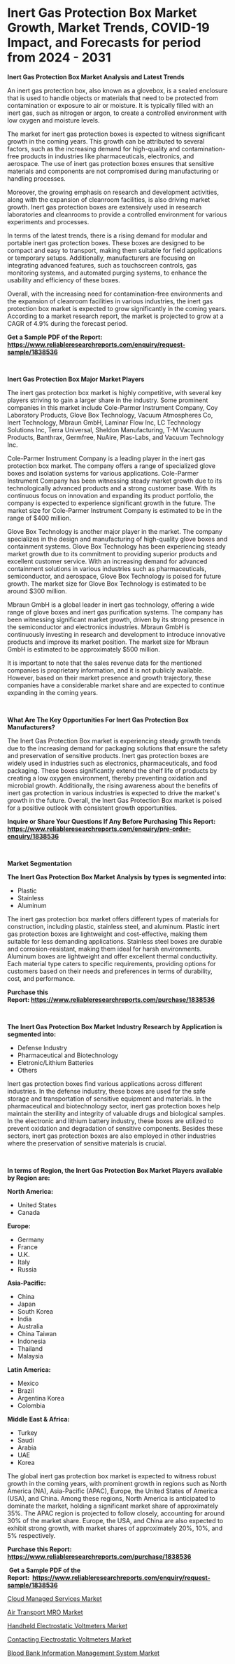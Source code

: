<p><h1>Inert Gas Protection Box Market Growth, Market Trends, COVID-19 Impact, and Forecasts for period from 2024 - 2031</h1></p><p><strong>Inert Gas Protection Box Market Analysis and Latest Trends</strong></p>
<p><p>An inert gas protection box, also known as a glovebox, is a sealed enclosure that is used to handle objects or materials that need to be protected from contamination or exposure to air or moisture. It is typically filled with an inert gas, such as nitrogen or argon, to create a controlled environment with low oxygen and moisture levels.</p><p>The market for inert gas protection boxes is expected to witness significant growth in the coming years. This growth can be attributed to several factors, such as the increasing demand for high-quality and contamination-free products in industries like pharmaceuticals, electronics, and aerospace. The use of inert gas protection boxes ensures that sensitive materials and components are not compromised during manufacturing or handling processes.</p><p>Moreover, the growing emphasis on research and development activities, along with the expansion of cleanroom facilities, is also driving market growth. Inert gas protection boxes are extensively used in research laboratories and cleanrooms to provide a controlled environment for various experiments and processes.</p><p>In terms of the latest trends, there is a rising demand for modular and portable inert gas protection boxes. These boxes are designed to be compact and easy to transport, making them suitable for field applications or temporary setups. Additionally, manufacturers are focusing on integrating advanced features, such as touchscreen controls, gas monitoring systems, and automated purging systems, to enhance the usability and efficiency of these boxes.</p><p>Overall, with the increasing need for contamination-free environments and the expansion of cleanroom facilities in various industries, the inert gas protection box market is expected to grow significantly in the coming years. According to a market research report, the market is projected to grow at a CAGR of 4.9% during the forecast period.</p></p>
<p><strong>Get a Sample PDF of the Report:&nbsp; <a href="https://www.reliableresearchreports.com/enquiry/request-sample/1838536">https://www.reliableresearchreports.com/enquiry/request-sample/1838536</a></strong></p>
<p>&nbsp;</p>
<p><strong>Inert Gas Protection Box Major Market Players</strong></p>
<p><p>The inert gas protection box market is highly competitive, with several key players striving to gain a larger share in the industry. Some prominent companies in this market include Cole-Parmer Instrument Company, Coy Laboratory Products, Glove Box Technology, Vacuum Atmospheres Co, Inert Technology, Mbraun GmbH, Laminar Flow Inc, LC Technology Solutions Inc, Terra Universal, Sheldon Manufacturing, T-M Vacuum Products, Banthrax, Germfree, NuAire, Plas-Labs, and Vacuum Technology Inc.</p><p>Cole-Parmer Instrument Company is a leading player in the inert gas protection box market. The company offers a range of specialized glove boxes and isolation systems for various applications. Cole-Parmer Instrument Company has been witnessing steady market growth due to its technologically advanced products and a strong customer base. With its continuous focus on innovation and expanding its product portfolio, the company is expected to experience significant growth in the future. The market size for Cole-Parmer Instrument Company is estimated to be in the range of $400 million.</p><p>Glove Box Technology is another major player in the market. The company specializes in the design and manufacturing of high-quality glove boxes and containment systems. Glove Box Technology has been experiencing steady market growth due to its commitment to providing superior products and excellent customer service. With an increasing demand for advanced containment solutions in various industries such as pharmaceuticals, semiconductor, and aerospace, Glove Box Technology is poised for future growth. The market size for Glove Box Technology is estimated to be around $300 million.</p><p>Mbraun GmbH is a global leader in inert gas technology, offering a wide range of glove boxes and inert gas purification systems. The company has been witnessing significant market growth, driven by its strong presence in the semiconductor and electronics industries. Mbraun GmbH is continuously investing in research and development to introduce innovative products and improve its market position. The market size for Mbraun GmbH is estimated to be approximately $500 million.</p><p>It is important to note that the sales revenue data for the mentioned companies is proprietary information, and it is not publicly available. However, based on their market presence and growth trajectory, these companies have a considerable market share and are expected to continue expanding in the coming years.</p></p>
<p>&nbsp;</p>
<p><strong>What Are The Key Opportunities For Inert Gas Protection Box Manufacturers?</strong></p>
<p><p>The Inert Gas Protection Box market is experiencing steady growth trends due to the increasing demand for packaging solutions that ensure the safety and preservation of sensitive products. Inert gas protection boxes are widely used in industries such as electronics, pharmaceuticals, and food packaging. These boxes significantly extend the shelf life of products by creating a low oxygen environment, thereby preventing oxidation and microbial growth. Additionally, the rising awareness about the benefits of inert gas protection in various industries is expected to drive the market's growth in the future. Overall, the Inert Gas Protection Box market is poised for a positive outlook with consistent growth opportunities.</p></p>
<p><strong>Inquire or Share Your Questions If Any Before Purchasing This Report: <a href="https://www.reliableresearchreports.com/enquiry/pre-order-enquiry/1838536">https://www.reliableresearchreports.com/enquiry/pre-order-enquiry/1838536</a></strong></p>
<p>&nbsp;</p>
<p><strong>Market Segmentation</strong></p>
<p><strong>The Inert Gas Protection Box Market Analysis by types is segmented into:</strong></p>
<p><ul><li>Plastic</li><li>Stainless</li><li>Aluminum</li></ul></p>
<p><p>The inert gas protection box market offers different types of materials for construction, including plastic, stainless steel, and aluminum. Plastic inert gas protection boxes are lightweight and cost-effective, making them suitable for less demanding applications. Stainless steel boxes are durable and corrosion-resistant, making them ideal for harsh environments. Aluminum boxes are lightweight and offer excellent thermal conductivity. Each material type caters to specific requirements, providing options for customers based on their needs and preferences in terms of durability, cost, and performance.</p></p>
<p><strong>Purchase this Report:&nbsp;<a href="https://www.reliableresearchreports.com/purchase/1838536">https://www.reliableresearchreports.com/purchase/1838536</a></strong></p>
<p>&nbsp;</p>
<p><strong>The Inert Gas Protection Box Market Industry Research by Application is segmented into:</strong></p>
<p><ul><li>Defense Industry</li><li>Pharmaceutical and Biotechnology</li><li>Eletronic/Lithium Batteries</li><li>Others</li></ul></p>
<p><p>Inert gas protection boxes find various applications across different industries. In the defense industry, these boxes are used for the safe storage and transportation of sensitive equipment and materials. In the pharmaceutical and biotechnology sector, inert gas protection boxes help maintain the sterility and integrity of valuable drugs and biological samples. In the electronic and lithium battery industry, these boxes are utilized to prevent oxidation and degradation of sensitive components. Besides these sectors, inert gas protection boxes are also employed in other industries where the preservation of sensitive materials is crucial.</p></p>
<p>&nbsp;</p>
<p><strong>In terms of Region, the Inert Gas Protection Box Market Players available by Region are:</strong></p>
<p>
    <p> <strong> North America: </strong>
        <ul>
            <li>United States</li>
            <li>Canada</li>
        </ul>
        </p> 
    <p> <strong> Europe: </strong>
        <ul>
            <li>Germany</li>
            <li>France</li>
            <li>U.K.</li>
            <li>Italy</li>
            <li>Russia</li>
        </ul>
        </p> 
    <p> <strong> Asia-Pacific: </strong>
        <ul>
            <li>China</li>
            <li>Japan</li>
            <li>South Korea</li>
            <li>India</li>
            <li>Australia</li>
            <li>China Taiwan</li>
            <li>Indonesia</li>
            <li>Thailand</li>
            <li>Malaysia</li>
        </ul>
        </p> 
    <p> <strong> Latin America: </strong>
        <ul>
            <li>Mexico</li>
            <li>Brazil</li>
            <li>Argentina Korea</li>
            <li>Colombia</li>
        </ul>
        </p> 
    <p> <strong> Middle East & Africa: </strong>
        <ul>
            <li>Turkey</li>
            <li>Saudi</li>
            <li>Arabia</li>
            <li>UAE</li>
            <li>Korea</li>
        </ul>
    </p>
    </p>
<p><p>The global inert gas protection box market is expected to witness robust growth in the coming years, with prominent growth in regions such as North America (NA), Asia-Pacific (APAC), Europe, the United States of America (USA), and China. Among these regions, North America is anticipated to dominate the market, holding a significant market share of approximately 35%. The APAC region is projected to follow closely, accounting for around 30% of the market share. Europe, the USA, and China are also expected to exhibit strong growth, with market shares of approximately 20%, 10%, and 5% respectively.</p></p>
<p><strong>Purchase this Report: <a href="https://www.reliableresearchreports.com/purchase/1838536">https://www.reliableresearchreports.com/purchase/1838536</a></strong></p>
<p>&nbsp;<strong>Get a Sample PDF of the Report:&nbsp;&nbsp;<a href="https://www.reliableresearchreports.com/enquiry/request-sample/1838536">https://www.reliableresearchreports.com/enquiry/request-sample/1838536</a></strong></p>
<p><strong></strong></p>
<p><p><a href="https://medium.com/@besaosmani1903/cloud-managed-services-market-exploring-market-share-market-trends-and-future-growth-173b92fad7bb">Cloud Managed Services Market</a></p><p><a href="https://medium.com/@besaosmani1903/air-transport-mro-market-analysis-and-sze-forecasted-for-period-from-2023-to-2030-9d51c0dba017">Air Transport MRO Market</a></p><p><a href="https://github.com/gshchiplitsov/Market-Research-Report-List-2/blob/main/handheld-electrostatic-voltmeters-market.md">Handheld Electrostatic Voltmeters Market</a></p><p><a href="https://github.com/ambrozg/Market-Research-Report-List-2/blob/main/contacting-electrostatic-voltmeters-market.md">Contacting Electrostatic Voltmeters Market</a></p><p><a href="https://medium.com/@besaosmani1903/analyzing-blood-bank-information-management-system-market-global-industry-perspective-and-forecast-6ef6695c32bb">Blood Bank Information Management System Market</a></p></p>